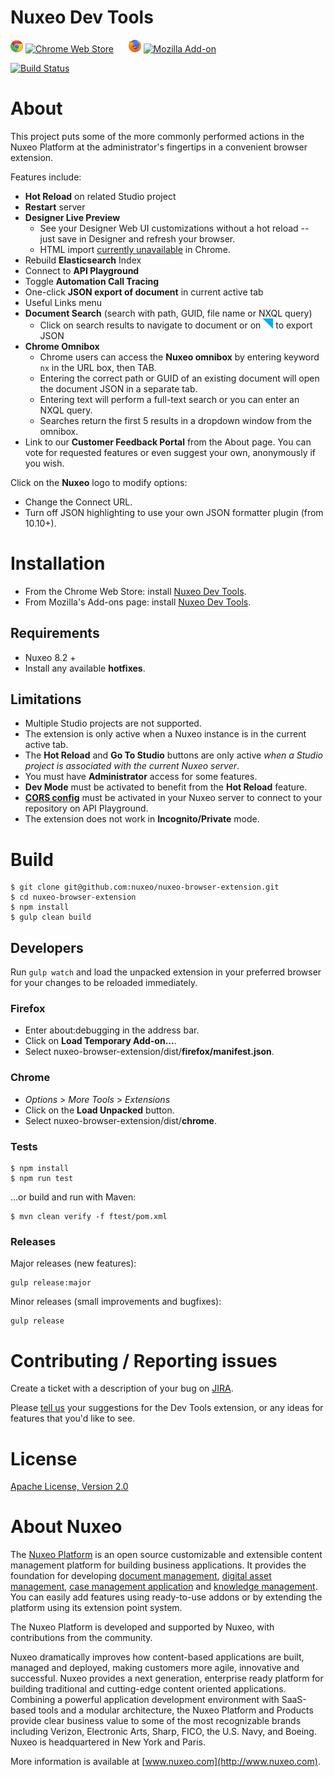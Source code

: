Nuxeo Dev Tools
===============

![Chrome](app/images/chrome.png) [![Chrome Web Store](https://img.shields.io/chrome-web-store/d/kncphbjdicjganncpalklkllihdidcmh.svg)](https://chrome.google.com/webstore/detail/nuxeo-dev-tools/kncphbjdicjganncpalklkllihdidcmh?hl=en) &nbsp;&nbsp;&nbsp;&nbsp; ![Firefox](app/images/firefox.png) [![Mozilla Add-on](https://img.shields.io/amo/d/nuxeo-dev-tools.svg)](https://addons.mozilla.org/en-US/firefox/addon/nuxeo-dev-tools/)

[![Build Status](https://qa.nuxeo.org/jenkins/buildStatus/icon?job=Client/browser-developer-extension-master/master)](https://qa.nuxeo.org/jenkins/job/Client/job/browser-developer-extension-master/job/master/)

# About

This project puts some of the more commonly performed actions in the Nuxeo Platform at the administrator's fingertips in a convenient browser extension.

Features include:
* **Hot Reload** on related Studio project
* **Restart** server
* **Designer Live Preview**
  * See your Designer Web UI customizations without a hot reload -- just save in Designer and refresh your browser.
  * HTML import [currently unavailable](https://bugs.chromium.org/p/chromium/issues/detail?id=803115) in Chrome.
* Rebuild **Elasticsearch** Index
* Connect to **API Playground**
* Toggle **Automation Call Tracing**
* One-click **JSON export of document** in current active tab
* Useful Links menu
* **Document Search** (search with path, GUID, file name or NXQL query)
  * Click on search results to navigate to document or on ![export](app/images/json-exp.png) to export JSON
* **Chrome Omnibox**
  * Chrome users can access the **Nuxeo omnibox** by entering keyword `nx` in the URL box, then TAB.
  * Entering the correct path or GUID of an existing document will open the document JSON in a separate tab.
  * Entering text will perform a full-text search or you can enter an NXQL query.
  * Searches return the first 5 results in a dropdown window from the omnibox.
* Link to our **Customer Feedback Portal** from the About page. You can vote for requested features or even suggest your own, anonymously if you wish.

Click on the **Nuxeo** logo to modify options:
* Change the Connect URL.
* Turn off JSON highlighting to use your own JSON formatter plugin (from 10.10+).

# Installation

- From the Chrome Web Store: install [Nuxeo Dev Tools](https://chrome.google.com/webstore/detail/nuxeo-extension/kncphbjdicjganncpalklkllihdidcmh).
- From Mozilla's Add-ons page: install [Nuxeo Dev Tools](https://addons.mozilla.org/en-US/firefox/addon/nuxeo-dev-tools/).

## Requirements

* Nuxeo 8.2 +
* Install any available **hotfixes**.

## Limitations

* Multiple Studio projects are not supported.
* The extension is only active when a Nuxeo instance is in the current active tab.
* The **Hot Reload** and **Go To Studio** buttons are only active *when a Studio project is associated with the current Nuxeo server*.
* You must have **Administrator** access for some features.
* **Dev Mode** must be activated to benefit from the **Hot Reload** feature.
* [**CORS config**](https://doc.nuxeo.com/pages/viewpage.action?pageId=14257084) must be activated in your Nuxeo server to connect to your repository on API Playground.
* The extension does not work in **Incognito/Private** mode.


# Build


```
$ git clone git@github.com:nuxeo/nuxeo-browser-extension.git
$ cd nuxeo-browser-extension
$ npm install
$ gulp clean build
```

## Developers

Run `gulp watch` and load the unpacked extension in your preferred browser for your changes to be reloaded immediately.

### Firefox

  * Enter about:debugging in the address bar.
  * Click on **Load Temporary Add-on...**.
  * Select nuxeo-browser-extension/dist/**firefox/manifest.json**.


### Chrome

  * *Options* > *More Tools* > *Extensions*
  * Click on the **Load Unpacked** button.
  * Select nuxeo-browser-extension/dist/**chrome**.

### Tests
```
$ npm install
$ npm run test
```

...or build and run with Maven:
```
$ mvn clean verify -f ftest/pom.xml
```

### Releases

Major releases (new features):

```
gulp release:major
```

Minor releases (small improvements and bugfixes):
```
gulp release
```


# Contributing / Reporting issues

Create a ticket with a description of your bug on [JIRA](https://jira.nuxeo.com/browse/BDE/).

Please [tell us](https://portal.prodpad.com/40c295d6-739d-11e7-9e52-06df22ffaf6f) your suggestions for the Dev Tools extension, or any ideas for features that you'd like to see.


# License

[Apache License, Version 2.0](http://www.apache.org/licenses/LICENSE-2.0.html)

# About Nuxeo

The [Nuxeo Platform](http://www.nuxeo.com/products/content-management-platform/) is an open source customizable and extensible content management platform for building business applications. It provides the foundation for developing [document management](http://www.nuxeo.com/solutions/document-management/), [digital asset management](http://www.nuxeo.com/solutions/digital-asset-management/), [case management application](http://www.nuxeo.com/solutions/case-management/) and [knowledge management](http://www.nuxeo.com/solutions/advanced-knowledge-base/). You can easily add features using ready-to-use addons or by extending the platform using its extension point system.

The Nuxeo Platform is developed and supported by Nuxeo, with contributions from the community.

Nuxeo dramatically improves how content-based applications are built, managed and deployed, making customers more agile, innovative and successful. Nuxeo provides a next generation, enterprise ready platform for building traditional and cutting-edge content oriented applications. Combining a powerful application development environment with SaaS-based tools and a modular architecture, the Nuxeo Platform and Products provide clear business value to some of the most recognizable brands including Verizon, Electronic Arts, Sharp, FICO, the U.S. Navy, and Boeing. Nuxeo is headquartered in New York and Paris.

More information is available at [www.nuxeo.com](http://www.nuxeo.com).
